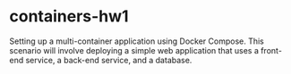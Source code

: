# containers-hw1

Setting up a multi-container application using Docker Compose. This scenario will involve deploying a simple web application that uses a front-end service, a back-end service, and a database. 
